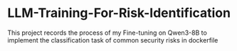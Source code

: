 # LLM-Training-For-Risk-Identification
This project records the process of my Fine-tuning on Qwen3-8B to implement the classification task of common security risks in dockerfile
